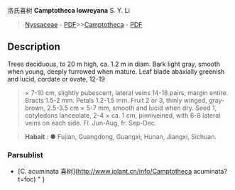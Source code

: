洛氏喜树 **Camptotheca lowreyana** S. Y. Li

> [Nyssaceae](http://www.iplant.cn/info/Nyssaceae?t=foc) - [PDF](http://www.iplant.cn/foc/pdf/Nyssaceae.pdf)>>[Camptotheca](http://www.iplant.cn/info/Camptotheca?t=foc) - [PDF](http://www.iplant.cn/foc/pdf/Camptotheca.pdf)

## Description

Trees deciduous, to 20 m high, ca. 1.2 m in diam. Bark light gray, smooth when young, deeply furrowed when mature. Leaf blade abaxially greenish and lucid, cordate or ovate, 12-19
>
> × 7-10 cm, slightly pubescent, lateral veins 14-18 pairs, margin entire. Bracts 1.5-2 mm. Petals 1.2-1.5 mm. Fruit 2 or 3, thinly winged, gray-brown, 2.5-3.5 cm × 5-7 mm, smooth and lucid when dry. Seed 1, cotyledons lanceolate, 2-4 × ca. 1 cm, pinniveined, with 6-8 lateral veins on each side. Fl. Jun-Aug, fr. Sep-Dec.

> **Habait** : 
>● Fujian, Guangdong, Guangxi, Hunan, Jiangxi, Sichuan.

### Parsublist

* [C.  acuminata  喜树](http://www.iplant.cn/info/Camptotheca acuminata?t=foc)
"
}